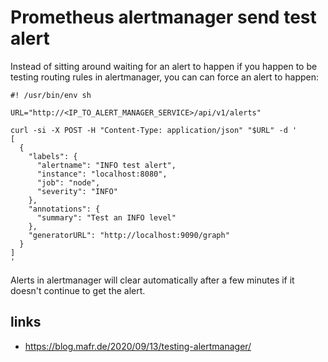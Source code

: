 # Prometheus alertmanager send test alert

Instead of sitting around waiting for an alert to happen if you happen
to be testing routing rules in alertmanager, you can can force an alert 
to happen:

```
#! /usr/bin/env sh

URL="http://<IP_TO_ALERT_MANAGER_SERVICE>/api/v1/alerts"

curl -si -X POST -H "Content-Type: application/json" "$URL" -d '
[
  {
    "labels": {
      "alertname": "INFO test alert",
      "instance": "localhost:8080",
      "job": "node",
      "severity": "INFO"
    },
    "annotations": {
      "summary": "Test an INFO level"
    },
    "generatorURL": "http://localhost:9090/graph"
  }
]
'
```

Alerts in alertmanager will clear automatically after a few minutes if it doesn't continue to get the alert.

## links
* https://blog.mafr.de/2020/09/13/testing-alertmanager/
